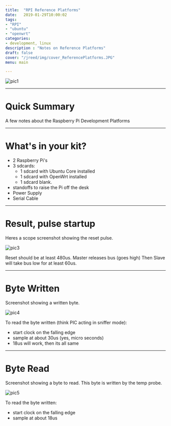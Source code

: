```yaml
---
title:  "RPI Reference Platforms"
date:   2019-01-29T10:00:02
tags:
- "RPI"
- "ubuntu"
- "openwrt"
categories:
- development, linux
description : "Notes on Reference Platforms"
draft: false
cover: "/jreed/img/cover_ReferencePlatforms.JPG"
menu: main

---
```


![pic1](../img/IMG_1060.JPG)

---

# Quick Summary

A few notes about the Raspberry Pi Development Platforms

---

# What's in your kit?

 - 2 Raspberry Pi's
 - 3 sdcards:
     - 1 sdcard with Ubuntu Core installed
     - 1 sdcard with OpenWrt installed
     - 1 sdcard blank.
 - standoffs to raise the Pi off the desk
 - Power Supply
 - Serial Cable


---

# Result, pulse startup

Heres a scope screenshot showing the reset pulse.

![pic3](../img/scope_resetpulse.png)

Reset should be at least 480us.  Master releases bus (goes high)
Then Slave will take bus low for at least 60us.


---

# Byte Written

Screenshot showing a written byte.

![pic4](../img/scope_writebyte.png)

To read the byte written (think PIC acting in sniffer mode):
 - start clock on the falling edge
 - sample at about 30us   (yes, micro seconds)
 - 18us will work, then its all same


---

# Byte Read

Screenshot showing a byte to read.
This byte is written by the temp probe.

![pic5](../img/scope_readbyte.png)


To read the byte written:
  - start clock on the falling edge
  - sample at about 18us








